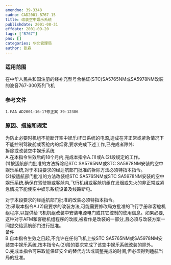 ```yaml
---
amendno: 39-3348  
cadno: CAD2001-B767-15  
title: 改装空中娱乐系统  
publishdate: 2001-08-31  
effdate: 2001-09-20  
tags: ["B767"]  
pns: []  
categories: 华北管理局  
author: 张森  
---
```

  
### 适用范围  
在中华人民共和国注册的经补充型号合格证(STC)SA5765NM或SA5978NM改装的波音767-300系列飞机  
  
<!--more-->  
### 参考文件  
    1.FAA AD2001-16-17修正案 39-12386  
  
### 原因、措施和规定  
为防止必要时机组不能断开空中娱乐(IFE)系统的电源,造成在非正常或紧急情况下不能控制驾驶舱或客舱内的烟雾,要求完成下述工作,已完成者除外:  
    拆除或改装空中娱乐系统  
    A.在本指令生效后的18个月内,完成本指令A.(1)或A.(2)段规定的工作。  
    (1)按适航部门批准的方法拆除经STC SA5765NM或STC SA5978NM安装的空中娱乐系统,对于本段要求的经适航部门批准的拆除方法必须特指本指令。  
    (2)按适航部门批准的方法改装经STC SA5765NM或STC SA5978NM安装的空中娱乐系统,确保在驾驶舱或客舱内,飞行机组或客舱机组在发烟或失火的非正常或紧急情况下能使空中娱乐系统设备及线路断电。  
  
  
对于本段要求的经适航部门批准的改装必须特指本指令。  
    注:采取本指令A.(2)段要求的改装方法,可能需要修改局方批准的飞行手册和客舱机组程序,以提供给飞机机组改装中安装电源电门或其它控制的使用信息。如果必要,这种对于AFM和客舱机组程序的改版,被看作是改装的一部分,且必须与改装方案一同提交给适航部门进行批准。  
备件  
    B.自本指令生效之日起,不允许在任何飞机上按STC SA5765NM或SA5978NM安装空中娱乐系统,按本指令A.(2)段的要求完成了该空中娱乐系统改装的除外。  
    C.完成本指令可采取能保证安全的替代方法或调整完成的时间,但必须得到适航当局的批准。  
  
